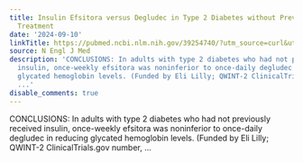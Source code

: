 ```yaml
---
title: Insulin Efsitora versus Degludec in Type 2 Diabetes without Previous Insulin
  Treatment
date: '2024-09-10'
linkTitle: https://pubmed.ncbi.nlm.nih.gov/39254740/?utm_source=curl&utm_medium=rss&utm_campaign=pubmed-2&utm_content=1LIK-026Y9bjRE4xDQ231BSa89BnY4O2Rfi-9WXQd8C31C6cqE&fc=20211015124055&ff=20240911183636&v=2.18.0.post9+e462414
source: N Engl J Med
description: 'CONCLUSIONS: In adults with type 2 diabetes who had not previously received
  insulin, once-weekly efsitora was noninferior to once-daily degludec in reducing
  glycated hemoglobin levels. (Funded by Eli Lilly; QWINT-2 ClinicalTrials.gov number,
  ...'
disable_comments: true
---
```

CONCLUSIONS: In adults with type 2 diabetes who had not previously received insulin, once-weekly efsitora was noninferior to once-daily degludec in reducing glycated hemoglobin levels. (Funded by Eli Lilly; QWINT-2 ClinicalTrials.gov number, ...